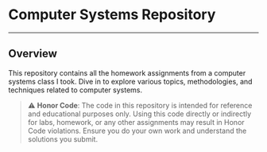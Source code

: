 # Computer Systems Repository
---

## Overview

This repository contains all the homework assignments from a computer systems class I took. Dive in to explore various topics, methodologies, and techniques related to computer systems.

> :warning: **Honor Code**: The code in this repository is intended for reference and educational purposes only. Using this code directly or indirectly for labs, homework, or any other assignments may result in Honor Code violations. Ensure you do your own work and understand the solutions you submit.
